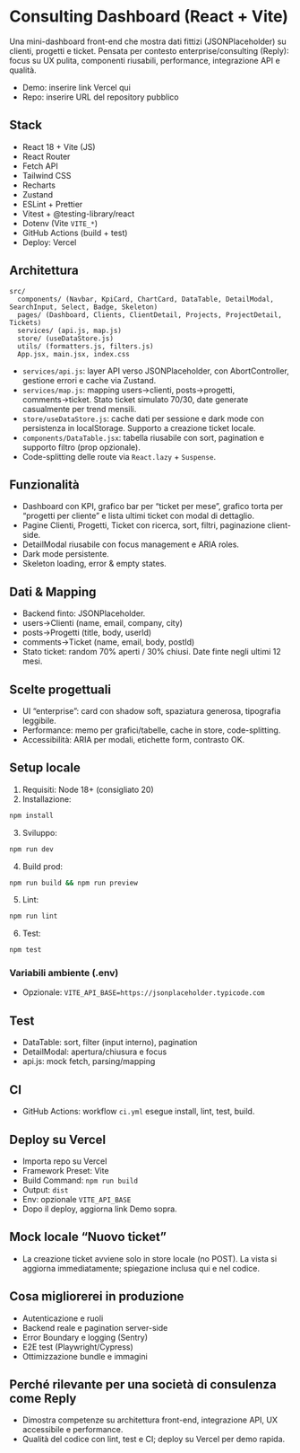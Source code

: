 # Consulting Dashboard (React + Vite)

Una mini-dashboard front-end che mostra dati fittizi (JSONPlaceholder) su clienti, progetti e ticket. Pensata per contesto enterprise/consulting (Reply): focus su UX pulita, componenti riusabili, performance, integrazione API e qualità.

- Demo: inserire link Vercel qui
- Repo: inserire URL del repository pubblico

## Stack
- React 18 + Vite (JS)
- React Router
- Fetch API
- Tailwind CSS
- Recharts
- Zustand
- ESLint + Prettier
- Vitest + @testing-library/react
- Dotenv (Vite `VITE_*`)
- GitHub Actions (build + test)
- Deploy: Vercel

## Architettura
```
src/
  components/ (Navbar, KpiCard, ChartCard, DataTable, DetailModal, SearchInput, Select, Badge, Skeleton)
  pages/ (Dashboard, Clients, ClientDetail, Projects, ProjectDetail, Tickets)
  services/ (api.js, map.js)
  store/ (useDataStore.js)
  utils/ (formatters.js, filters.js)
  App.jsx, main.jsx, index.css
```

- `services/api.js`: layer API verso JSONPlaceholder, con AbortController, gestione errori e cache via Zustand.
- `services/map.js`: mapping users→clienti, posts→progetti, comments→ticket. Stato ticket simulato 70/30, date generate casualmente per trend mensili.
- `store/useDataStore.js`: cache dati per sessione e dark mode con persistenza in localStorage. Supporto a creazione ticket locale.
- `components/DataTable.jsx`: tabella riusabile con sort, pagination e supporto filtro (prop opzionale).
- Code-splitting delle route via `React.lazy` + `Suspense`.

## Funzionalità
- Dashboard con KPI, grafico bar per “ticket per mese”, grafico torta per “progetti per cliente” e lista ultimi ticket con modal di dettaglio.
- Pagine Clienti, Progetti, Ticket con ricerca, sort, filtri, paginazione client-side.
- DetailModal riusabile con focus management e ARIA roles.
- Dark mode persistente.
- Skeleton loading, error & empty states.

## Dati & Mapping
- Backend finto: JSONPlaceholder.
- users→Clienti (name, email, company, city)
- posts→Progetti (title, body, userId)
- comments→Ticket (name, email, body, postId)
- Stato ticket: random 70% aperti / 30% chiusi. Date finte negli ultimi 12 mesi.

## Scelte progettuali
- UI “enterprise”: card con shadow soft, spaziatura generosa, tipografia leggibile.
- Performance: memo per grafici/tabelle, cache in store, code-splitting.
- Accessibilità: ARIA per modali, etichette form, contrasto OK.

## Setup locale
1. Requisiti: Node 18+ (consigliato 20)
2. Installazione:
```bash
npm install
```
3. Sviluppo:
```bash
npm run dev
```
4. Build prod:
```bash
npm run build && npm run preview
```
5. Lint:
```bash
npm run lint
```
6. Test:
```bash
npm test
```

### Variabili ambiente (.env)
- Opzionale: `VITE_API_BASE=https://jsonplaceholder.typicode.com`

## Test
- DataTable: sort, filter (input interno), pagination
- DetailModal: apertura/chiusura e focus
- api.js: mock fetch, parsing/mapping

## CI
- GitHub Actions: workflow `ci.yml` esegue install, lint, test, build.

## Deploy su Vercel
- Importa repo su Vercel
- Framework Preset: Vite
- Build Command: `npm run build`
- Output: `dist`
- Env: opzionale `VITE_API_BASE`
- Dopo il deploy, aggiorna link Demo sopra.

## Mock locale “Nuovo ticket”
- La creazione ticket avviene solo in store locale (no POST). La vista si aggiorna immediatamente; spiegazione inclusa qui e nel codice.

## Cosa migliorerei in produzione
- Autenticazione e ruoli
- Backend reale e pagination server-side
- Error Boundary e logging (Sentry)
- E2E test (Playwright/Cypress)
- Ottimizzazione bundle e immagini

## Perché rilevante per una società di consulenza come Reply
- Dimostra competenze su architettura front-end, integrazione API, UX accessibile e performance.
- Qualità del codice con lint, test e CI; deploy su Vercel per demo rapida.
